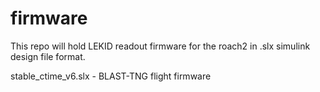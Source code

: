 # firmware
This repo will hold LEKID readout firmware for the roach2 in .slx simulink design file format.

stable_ctime_v6.slx - BLAST-TNG flight firmware

